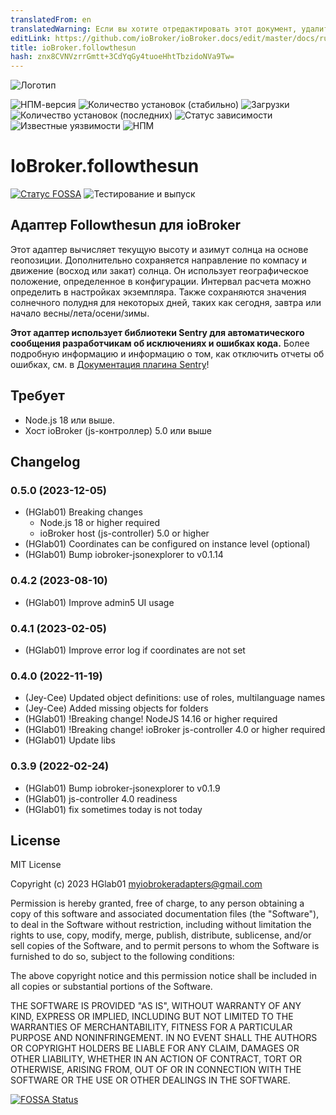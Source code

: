 ```yaml
---
translatedFrom: en
translatedWarning: Если вы хотите отредактировать этот документ, удалите поле «translationFrom», в противном случае этот документ будет снова автоматически переведен
editLink: https://github.com/ioBroker/ioBroker.docs/edit/master/docs/ru/adapterref/iobroker.followthesun/README.md
title: ioBroker.followthesun
hash: znx8CVNVzrrGmtt+3CdYqGy4tuoeHhtTbzidoNVa9Tw=
---
```

![Логотип](../../../en/adapterref/iobroker.followthesun/admin/followthesun.png)

![НПМ-версия](http://img.shields.io/npm/v/iobroker.followthesun.svg)
![Количество установок (стабильно)](http://iobroker.live/badges/followthesun-stable.svg)
![Загрузки](https://img.shields.io/npm/dm/iobroker.followthesun.svg)
![Количество установок (последних)](http://iobroker.live/badges/followthesun-installed.svg)
![Статус зависимости](https://img.shields.io/librariesio/release/npm/iobroker.followthesun)
![Известные уязвимости](https://snyk.io/test/github/HGlab01/ioBroker.followthesun/badge.svg)
![НПМ](https://nodei.co/npm/iobroker.followthesun.png?downloads=true)

# IoBroker.followthesun
[![Статус FOSSA](https://app.fossa.com/api/projects/git%2Bgithub.com%2FHGlab01%2FioBroker.followthesun.svg?type=shield)](https://app.fossa.com/projects/git%2Bgithub.com%2FHGlab01%2FioBroker.followthesun?ref=badge_shield) ![Тестирование и выпуск](https://github.com/HGlab01/ioBroker.followthesun/workflows/Test%20and%20Release/badge.svg)

## Адаптер Followthesun для ioBroker
Этот адаптер вычисляет текущую высоту и азимут солнца на основе геопозиции. Дополнительно сохраняется направление по компасу и движение (восход или закат) солнца.
Он использует географическое положение, определенное в конфигурации. Интервал расчета можно определить в настройках экземпляра.
Также сохраняются значения солнечного полудня для некоторых дней, таких как сегодня, завтра или начало весны/лета/осени/зимы.

**Этот адаптер использует библиотеки Sentry для автоматического сообщения разработчикам об исключениях и ошибках кода.** Более подробную информацию и информацию о том, как отключить отчеты об ошибках, см. в [Документация плагина Sentry](https://github.com/ioBroker/plugin-sentry#plugin-sentry)!

## Требует
* Node.js 18 или выше.
* Хост ioBroker (js-контроллер) 5.0 или выше

## Changelog
<!--
    Placeholder for the next version (at the beginning of the line):
    ### __WORK IN PROGRESS__
-->
### 0.5.0 (2023-12-05)
* (HGlab01) Breaking changes
    - Node.js 18 or higher required
    - ioBroker host (js-controller) 5.0 or higher
* (HGlab01) Coordinates can be configured on instance level (optional)
* (HGlab01) Bump iobroker-jsonexplorer to v0.1.14

### 0.4.2 (2023-08-10)
* (HGlab01) Improve admin5 UI usage

### 0.4.1 (2023-02-05)
* (HGlab01) Improve error log if coordinates are not set

### 0.4.0 (2022-11-19)
* (Jey-Cee) Updated object definitions: use of roles, multilanguage names
* (Jey-Cee) Added missing objects for folders
* (HGlab01) !Breaking change! NodeJS 14.16 or higher required
* (HGlab01) !Breaking change! ioBroker js-controller 4.0 or higher required
* (HGlab01) Update libs

### 0.3.9 (2022-02-24)
* (HGlab01) Bump iobroker-jsonexplorer to v0.1.9
* (HGlab01) js-controller 4.0 readiness
* (HGlab01) fix sometimes today is not today

## License
MIT License

Copyright (c) 2023 HGlab01 <myiobrokeradapters@gmail.com>

Permission is hereby granted, free of charge, to any person obtaining a copy
of this software and associated documentation files (the "Software"), to deal
in the Software without restriction, including without limitation the rights
to use, copy, modify, merge, publish, distribute, sublicense, and/or sell
copies of the Software, and to permit persons to whom the Software is
furnished to do so, subject to the following conditions:

The above copyright notice and this permission notice shall be included in all
copies or substantial portions of the Software.

THE SOFTWARE IS PROVIDED "AS IS", WITHOUT WARRANTY OF ANY KIND, EXPRESS OR
IMPLIED, INCLUDING BUT NOT LIMITED TO THE WARRANTIES OF MERCHANTABILITY,
FITNESS FOR A PARTICULAR PURPOSE AND NONINFRINGEMENT. IN NO EVENT SHALL THE
AUTHORS OR COPYRIGHT HOLDERS BE LIABLE FOR ANY CLAIM, DAMAGES OR OTHER
LIABILITY, WHETHER IN AN ACTION OF CONTRACT, TORT OR OTHERWISE, ARISING FROM,
OUT OF OR IN CONNECTION WITH THE SOFTWARE OR THE USE OR OTHER DEALINGS IN THE
SOFTWARE.


[![FOSSA Status](https://app.fossa.com/api/projects/git%2Bgithub.com%2FHGlab01%2FioBroker.followthesun.svg?type=large)](https://app.fossa.com/projects/git%2Bgithub.com%2FHGlab01%2FioBroker.followthesun?ref=badge_large)